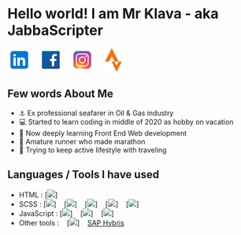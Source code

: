 # Hello world! I am Mr Klava - aka JabbaScripter

[![mr.klava](./img/icons8-linkedin-48.png)](https://www.linkedin.com/in/artursklava/)
&nbsp;&nbsp;
[![mr.klava](./img/icons8-facebook-48.png)](https://www.linkedin.com/in/artursklava/)
&nbsp;&nbsp;
[![mr.klava](./img/icons8-instagram-48.png)](https://www.linkedin.com/in/artursklava/)
&nbsp;&nbsp;
[![mr.klava](./img/icons8-strava-mobile-app-and-website-connect-runners-and-cyclists-48.png)](https://www.linkedin.com/in/artursklava/)
&nbsp;&nbsp;

## Few words About Me
- :anchor: Ex professional seafarer in Oil & Gas industry
- :computer: Started to learn coding in middle of 2020 as hobby on vacation
- :book: Now deeply learning Front End Web development
- :running: Amature runner who made marathon
- :mount_fuji: Trying to keep active lifestyle with traveling

## Languages / Tools I have used 
- HTML : [<img src="https://cdn.jsdelivr.net/gh/devicons/devicon/icons/html5/html5-original-wordmark.svg" />]
- SCSS : [<img src="https://cdn.jsdelivr.net/gh/devicons/devicon/icons/css3/css3-original-wordmark.svg" />]
&nbsp;&nbsp;
[<img src="https://cdn.jsdelivr.net/gh/devicons/devicon/icons/sass/sass-original.svg" />]
&nbsp;&nbsp;
[<img src="https://cdn.jsdelivr.net/gh/devicons/devicon/icons/less/less-plain-wordmark.svg" />]
&nbsp;&nbsp;
[<img src="https://cdn.jsdelivr.net/gh/devicons/devicon/icons/bootstrap/bootstrap-original.svg" />]
&nbsp;&nbsp;
[<img src="https://cdn.jsdelivr.net/gh/devicons/devicon/icons/tailwindcss/tailwindcss-original-wordmark.svg" />]
&nbsp;&nbsp;
- JavaScript : [<img src="https://cdn.jsdelivr.net/gh/devicons/devicon/icons/javascript/javascript-original.svg" />]
&nbsp;&nbsp;
[<img src="https://cdn.jsdelivr.net/gh/devicons/devicon/icons/jquery/jquery-original-wordmark.svg" />]
&nbsp;&nbsp;
[<img src="https://cdn.jsdelivr.net/gh/devicons/devicon/icons/react/react-original.svg" />]
&nbsp;&nbsp;
- Other tools : &nbsp;&nbsp;
[<img src="https://cdn.jsdelivr.net/gh/devicons/devicon/icons/figma/figma-original.svg" />]
&nbsp;&nbsp;
[SAP Hybris](./img/kisspng-logo-sap-hybris-organization-sap-se-brand-pim-logo-97819-newsmov-5b6d33ec668843.67769289153388337242.png)
&nbsp;&nbsp;
